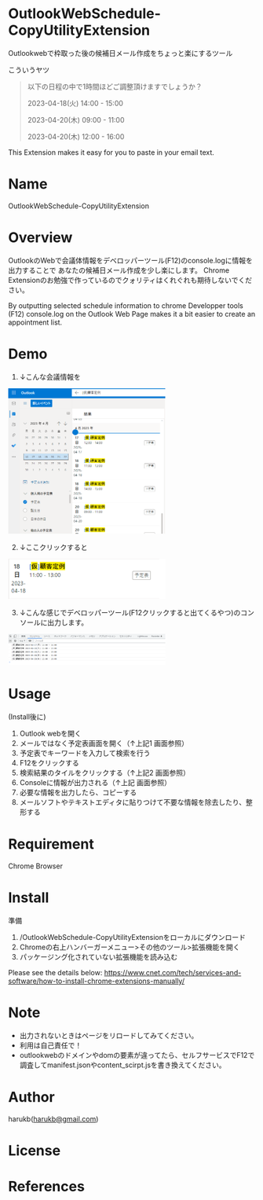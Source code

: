# OutlookWebSchedule-CopyUtilityExtension
Outlookwebで枠取った後の候補日メール作成をちょっと楽にするツール

こういうヤツ
> 以下の日程の中で1時間ほどご調整頂けますでしょうか？
> 
> 2023-04-18(火) 14:00 - 15:00
> 
> 2023-04-20(木) 09:00 - 11:00
> 
> 2023-04-20(木) 12:00 - 16:00

This Extension makes it easy for you to paste in your email text.

# Name
OutlookWebSchedule-CopyUtilityExtension

# Overview
OutlookのWebで会議体情報をデベロッパーツール(F12)のconsole.logに情報を出力することで
あなたの候補日メール作成を少し楽にします。
Chrome Extensionのお勉強で作っているのでクォリティはくれぐれも期待しないでください。

By outputting selected schedule information to chrome Developper tools (F12) console.log on the Outlook Web Page 
makes it a bit easier to create an appointment list.

# Demo

1. ↓こんな会議情報を

<img src="https://github.com/harukb/OutlookWebSchedule-CopyUtilityExtension/blob/master/images/image1.png" width="320">

2. ↓ここクリックすると

<img src="https://github.com/harukb/OutlookWebSchedule-CopyUtilityExtension/blob/master/images/image3.png" width="320">

3. ↓こんな感じでデベロッパーツール(F12クリックすると出てくるやつ)のコンソールに出力します。

<img src="https://github.com/harukb/OutlookWebSchedule-CopyUtilityExtension/blob/master/images/image2.png" width="320">

# Usage
(Install後に)

1. Outlook webを開く
1. メールではなく予定表画面を開く（↑上記1 画面参照）
1. 予定表でキーワードを入力して検索を行う
1. F12をクリックする
1. 検索結果のタイルをクリックする（↑上記2 画面参照）
1. Consoleに情報が出力される（↑上記 画面参照）
1. 必要な情報を出力したら、コピーする
1. メールソフトやテキストエディタに貼りつけて不要な情報を除去したり、整形する


# Requirement
Chrome Browser
# Install

準備
1. /OutlookWebSchedule-CopyUtilityExtensionをローカルにダウンロード
1. Chromeの右上ハンバーガーメニュー>その他のツール>拡張機能を開く
1. パッケージング化されていない拡張機能を読み込む

Please see the details below:
https://www.cnet.com/tech/services-and-software/how-to-install-chrome-extensions-manually/

# Note
+ 出力されないときはページをリロードしてみてください。
+ 利用は自己責任で！
+ outlookwebのドメインやdomの要素が違ってたら、セルフサービスでF12で調査してmanifest.jsonやcontent_scirpt.jsを書き換えてください。
# Author
harukb(harukb@gmail.com)
# License
# References
